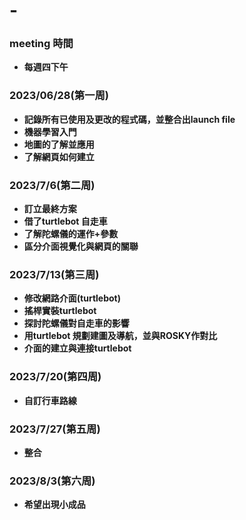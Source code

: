 # -
### meeting 時間
* **每週四下午**
  
### 2023/06/28(第一周)
* **記錄所有已使用及更改的程式碼，並整合出launch file**
* **機器學習入門**
* **地圖的了解並應用**
* **了解網頁如何建立**

### 2023/7/6(第二周)
* **訂立最終方案**
* **借了turtlebot 自走車**
* **了解陀螺儀的運作+參數**
* **區分介面視覺化與網頁的關聯**

### 2023/7/13(第三周)
*  **修改網路介面(turtlebot)**
*  **搖桿實裝turtlebot**
*  **探討陀螺儀對自走車的影響**
*  **用turtlebot 規劃建圖及導航，並與ROSKY作對比**
*  **介面的建立與連接turtlebot**

### 2023/7/20(第四周)
* **自訂行車路線**

### 2023/7/27(第五周)
* **整合**

### 2023/8/3(第六周)
* **希望出現小成品**

